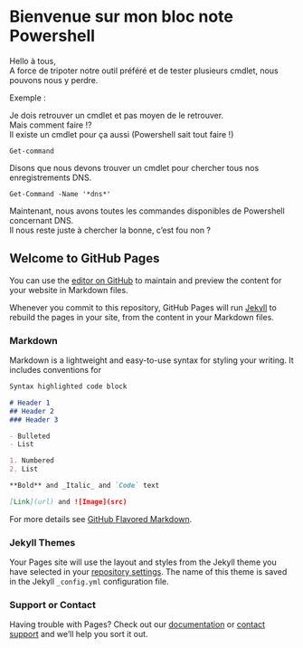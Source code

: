 # Bienvenue sur mon bloc note Powershell

Hello à tous,  
A force de tripoter notre outil préféré et de tester plusieurs cmdlet, nous pouvons nous y perdre.

Exemple :

Je dois retrouver un cmdlet et pas moyen de le retrouver.  
Mais comment faire !?  
Il existe un cmdlet pour ça aussi (Powershell sait tout faire !)


`Get-command`


Disons que nous devons trouver un cmdlet pour chercher tous nos enregistrements DNS.


`Get-Command -Name '*dns*'`



Maintenant, nous avons toutes les commandes disponibles de Powershell concernant DNS.  
Il nous reste juste à chercher la bonne, c’est fou non ?


## Welcome to GitHub Pages

You can use the [editor on GitHub](https://github.com/Shinpo1984/Powershell/edit/gh-pages/README.md) to maintain and preview the content for your website in Markdown files.

Whenever you commit to this repository, GitHub Pages will run [Jekyll](https://jekyllrb.com/) to rebuild the pages in your site, from the content in your Markdown files.

### Markdown

Markdown is a lightweight and easy-to-use syntax for styling your writing. It includes conventions for

```markdown
Syntax highlighted code block

# Header 1
## Header 2
### Header 3

- Bulleted
- List

1. Numbered
2. List

**Bold** and _Italic_ and `Code` text

[Link](url) and ![Image](src)
```

For more details see [GitHub Flavored Markdown](https://guides.github.com/features/mastering-markdown/).

### Jekyll Themes

Your Pages site will use the layout and styles from the Jekyll theme you have selected in your [repository settings](https://github.com/Shinpo1984/Powershell/settings). The name of this theme is saved in the Jekyll `_config.yml` configuration file.

### Support or Contact

Having trouble with Pages? Check out our [documentation](https://docs.github.com/categories/github-pages-basics/) or [contact support](https://github.com/contact) and we’ll help you sort it out.
